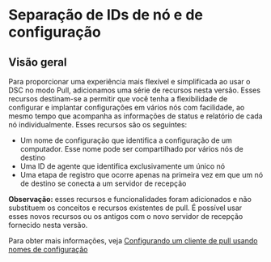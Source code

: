 # <a name="separation-of-node-and-configuration-ids"></a>Separação de IDs de nó e de configuração

## <a name="overview"></a>Visão geral

Para proporcionar uma experiência mais flexível e simplificada ao usar o DSC no modo Pull, adicionamos uma série de recursos nesta versão. Esses recursos destinam-se a permitir que você tenha a flexibilidade de configurar e implantar configurações em vários nós com facilidade, ao mesmo tempo que acompanha as informações de status e relatório de cada nó individualmente. Esses recursos são os seguintes:

* Um nome de configuração que identifica a configuração de um computador. Esse nome pode ser compartilhado por vários nós de destino 
* Uma ID de agente que identifica exclusivamente um único nó
* Uma etapa de registro que ocorre apenas na primeira vez em que um nó de destino se conecta a um servidor de recepção

**Observação:** esses recursos e funcionalidades foram adicionados e não substituem os conceitos e recursos existentes de pull. É possível usar esses novos recursos ou os antigos com o novo servidor de recepção fornecido nesta versão.

Para obter mais informações, veja [Configurando um cliente de pull usando nomes de configuração](https://msdn.microsoft.com/powershell/dsc/pullclientconfignames)

